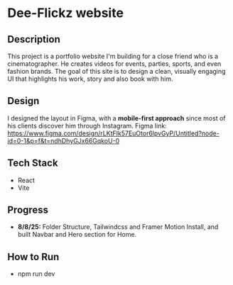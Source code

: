 # Dee-Flickz website

## Description

This project is a portfolio website I'm building for a close friend who is a cinematographer. He creates videos for events, parties, sports, and even fashion brands. The goal of this site is to design a clean, visually engaging UI that highlights his work, story and also book with him.

## Design

I designed the layout in Figma, with a **mobile-first approach** since most of his clients discover him through Instagram.
Figma link:
https://www.figma.com/design/rLKtFIk57EuOtor6lpvGyP/Untitled?node-id=0-1&p=f&t=ndhDhyGJx66GqkoU-0

## Tech Stack

- React
- Vite

## Progress

- **8/8/25:** Folder Structure, Tailwindcss and Framer Motion Install, and built Navbar and Hero section for Home.

## How to Run
- npm run dev